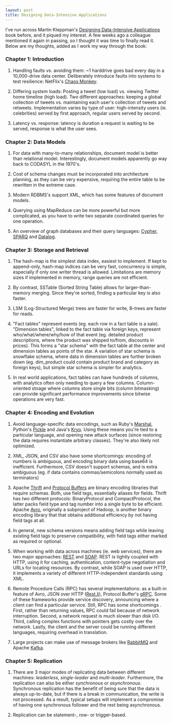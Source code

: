 ```yaml
---
layout: post
title: Designing Data-Intensive Applications
---
```


I've run across Martin Kleppman's [Designing Data-Intensive Applications](https://dataintensive.net/) book before, and it piqued my interest. A few weeks ago a colleague mentioned it again in passing, so I thought it was time to finally read it. Below are my thoughts, added as I work my way through the book:

### Chapter 1: Introduction

1. Handling faults vs. avoiding them: ~1 harddrive goes bad every day in a 10,000-drive data center. Deliberately introduce faults into systems to test resilience: NetFlix's [Chaos Monkey](https://github.com/Netflix/chaosmonkey).  

2. Differing system loads: Posting a tweet (low load) vs. viewing Twitter home timeline (high load). Two different approaches: keeping a global collection of tweets vs. maintaining each user's collection of tweets and retweets. Implementation varies by type of user: high-intensity users (ie. celebrities) served by first approach, regular users served by second.

3. Latency vs. response: latency is duration a request is waiting to be served, response is what the user sees.

### Chapter 2: Data Models

1. For data with many-to-many relationships, document model is better than relational model. Interestingly, document models apparently go way back to CODASYL in the 1970's.

2. Cost of schema changes must be incorporated into architecture planning, as they can be very expensive, requiring the entire table to be rewritten in the extreme case.

3. Modern RDBMS's support XML, which has some features of document models.

4. Querying using MapReduce can be more powerful but more complicated, as you have to write two separate coordinated queries for one operation.

5. An overview of graph databases and their query languages: [Cypher](https://neo4j.com/developer/cypher-query-language/), [SPARQ](https://www.w3.org/TR/rdf-sparql-query/) and [Datalog](https://clojure.github.io/clojure-contrib/doc/datalog.html).  

### Chapter 3: Storage and Retrieval

1. The hash-map is the simplest data index, easiest to implement. If kept to append-only, hash-map indices can be very fast, concurrency is simple, especially if only one writer thread is allowed. Limitations are memory sizes if implemented in memory, range queries are not efficient.

2. By contrast, SSTable (Sorted String Table) allows for larger-than-memory merging. Since they're sorted, finding a particular key is also faster.

3. LSM (Log-Structured Merge) trees are faster for write, B-trees are faster for reads.

4. "Fact tables" represent events (eg. each row in a fact table is a sale). "Dimension tables", linked to the fact table via foreign keys, represent who/what/where/why/how of that event (eg. detailed product descriptions, where the product was shipped to/from, discounts in prices). This forms a "star schema" with the fact table at the center and dimension tables as points of the star. A variation of star schema is snowflake schema, where data in dimension tables are further broken down (eg. dim_product could contain product brand and category as foreign keys), but simple star schema is simpler for analytics.

5. In real world applications, fact tables can have hundreds of columns, with analytics often only needing
to query a few columns. Column-oriented stoage where columns store single bits (column bitmasking) can provide significant performance improvements since bitwise operations are very fast.

### Chapter 4: Encoding and Evolution

1. Avoid language-specific data encodings, such as Ruby's [Marshal](https://ruby-doc.org/core-2.6.3/Marshal.html), Python's [Pickle](https://docs.python.org/3/library/pickle.html) and Java's [Kryo](https://github.com/EsotericSoftware/kryo). Using these means you're tied to a particular language, and opening new attack surfaces (since restoring the data requires instantiate arbitrary classes). They're also likely not optimized.

2. XML, JSON, and CSV also have some shortcomings: encoding of numbers is ambiguous, and encoding binary data using base64 is inefficient. Furthermore, CSV doesn't support schemas, and is extra ambiguous (eg. if data contains commas/semicolons normally used as terminators)

3. Apache [Thrift](https://thrift.apache.org/) and [Protocol Buffers](https://developers.google.com/protocol-buffers) are binary encoding libraries that require schemas. Both, use field tags, essentially aliases for fields. Thrift has two different protocols: BinaryProtocol and CompactProtocol, the latter packs field type and tag number into a single byte to be efficient. Apache [Avro](https://avro.apache.org/), originally a subproject of Hadoop, is another binary encoding library that that obtains additional efficiency by not having field tags at all.

4. In general, new schema versions means adding field tags while leaving existing field tags to preserve compatibility, with field tags either marked as required or optional.

5. When working with data across machines (ie. web services), there are two major approaches: [REST](https://en.wikipedia.org/wiki/Representational_state_transfer) and [SOAP](https://en.wikipedia.org/wiki/SOAP). REST is tightly coupled with HTTP, using it for caching, authentication, content-type negotiation and URLs for locating resources. By contrast, while SOAP is used over HTTP, it implements a variety of different HTTP-independent standards using XML.

6. Remote Procedure Calls (RPC) has several implementations: as a built-in feature of Avro, JSON over HTTP ([Rest.li](https://linkedin.github.io/rest.li/)), Protocol Buffer's [gRPC](https://grpc.io/). Some of these frameworks provide service discovery, announcing where a client can find a particular service. Still, RPC has some shortcomings . First, rather than returning values, RPC could fail because of network interruption. Second, a network request is much slower than disk I/O. Third, calling complex functions with pointers gets costly over the network. Lastly, the client and the server could be running different languages, requiring overhead in translation.

7. Large projects can make use of message brokers like [RabbitMQ](https://www.rabbitmq.com) and Apache [Kafka](https://kafka.apache.org/).

### Chapter 5: Replication

1. There are 3 major modes of replicating data between different machines: _leaderless_, _single-leader_ and _multi-leader_. Furthermore, the replication can also be either _synchronous_ or _asynchronous_. Synchronous replication has the benefit of being sure that the data is always up-to-date, but if there is a break in communication, the write is not processed. As a result, typical setups will implement a compromise of having one synchronous follower and the rest being asynchronous.

2. Replication can be statement-, row- or trigger-based.
